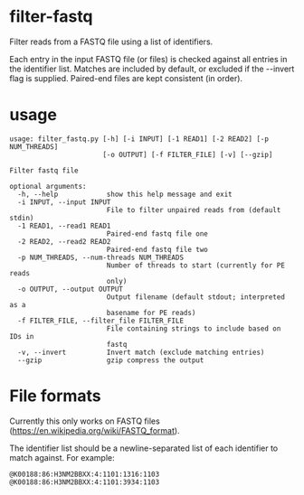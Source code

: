 # filter-fastq
Filter reads from a FASTQ file using a list of identifiers.

Each entry in the input FASTQ file (or files) is checked against all entries in the identifier list. Matches are included by default, or excluded if the --invert flag is supplied. Paired-end files are kept consistent (in order).

# usage 

```
usage: filter_fastq.py [-h] [-i INPUT] [-1 READ1] [-2 READ2] [-p NUM_THREADS]
                       [-o OUTPUT] [-f FILTER_FILE] [-v] [--gzip]

Filter fastq file

optional arguments:
  -h, --help            show this help message and exit
  -i INPUT, --input INPUT
                        File to filter unpaired reads from (default stdin)
  -1 READ1, --read1 READ1
                        Paired-end fastq file one
  -2 READ2, --read2 READ2
                        Paired-end fastq file two
  -p NUM_THREADS, --num-threads NUM_THREADS
                        Number of threads to start (currently for PE reads
                        only)
  -o OUTPUT, --output OUTPUT
                        Output filename (default stdout; interpreted as a
                        basename for PE reads)
  -f FILTER_FILE, --filter_file FILTER_FILE
                        File containing strings to include based on IDs in
                        fastq
  -v, --invert          Invert match (exclude matching entries)
  --gzip                gzip compress the output
```
# File formats

Currently this only works on FASTQ files (https://en.wikipedia.org/wiki/FASTQ_format).

The identifier list should be a newline-separated list of each identifier to match against. For example: 

```
@K00188:86:H3NM2BBXX:4:1101:1316:1103
@K00188:86:H3NM2BBXX:4:1101:3934:1103
```
